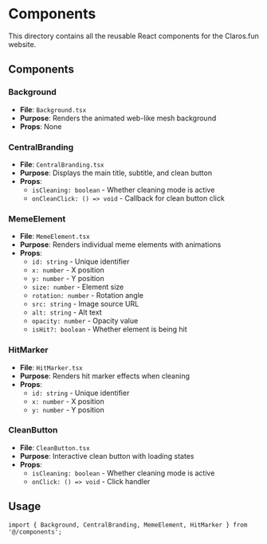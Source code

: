 # Components

This directory contains all the reusable React components for the Claros.fun website.

## Components

### Background
- **File**: `Background.tsx`
- **Purpose**: Renders the animated web-like mesh background
- **Props**: None

### CentralBranding
- **File**: `CentralBranding.tsx`
- **Purpose**: Displays the main title, subtitle, and clean button
- **Props**:
  - `isCleaning: boolean` - Whether cleaning mode is active
  - `onCleanClick: () => void` - Callback for clean button click

### MemeElement
- **File**: `MemeElement.tsx`
- **Purpose**: Renders individual meme elements with animations
- **Props**:
  - `id: string` - Unique identifier
  - `x: number` - X position
  - `y: number` - Y position
  - `size: number` - Element size
  - `rotation: number` - Rotation angle
  - `src: string` - Image source URL
  - `alt: string` - Alt text
  - `opacity: number` - Opacity value
  - `isHit?: boolean` - Whether element is being hit

### HitMarker
- **File**: `HitMarker.tsx`
- **Purpose**: Renders hit marker effects when cleaning
- **Props**:
  - `id: string` - Unique identifier
  - `x: number` - X position
  - `y: number` - Y position

### CleanButton
- **File**: `CleanButton.tsx`
- **Purpose**: Interactive clean button with loading states
- **Props**:
  - `isCleaning: boolean` - Whether cleaning mode is active
  - `onClick: () => void` - Click handler

## Usage

```tsx
import { Background, CentralBranding, MemeElement, HitMarker } from '@/components';
```
